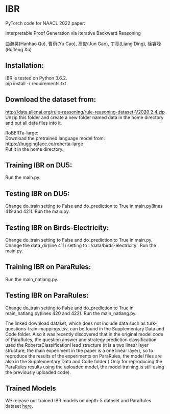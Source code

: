 # IBR
PyTorch code for NAACL 2022 paper:

Interpretable Proof Generation via Iterative Backward Reasoning

曲瀚昊(Hanhao Qu), 曹雨(Yu Cao), 高俊(Jun Gao), 丁亮(Liang Ding), 徐睿峰(Ruifeng Xu)

## Installation:  
IBR is tested on Python 3.6.2.  
pip install -r requirements.txt

## Download the dataset from:  
http://data.allenai.org/rule-reasoning/rule-reasoning-dataset-V2020.2.4.zip  
Unzip this folder and create a new folder named data in the home directory and put all data files into it. 

RoBERTa-large:  
Download the pretrained language model from:
https://huggingface.co/roberta-large  
Put it in the home directory.

## Training IBR on DU5:  
Run the main.py.

## Testing IBR on DU5:  
Change do_train setting to False and do_prediction to True in main.py(lines 419 and 421). Run the main.py.

## Testing IBR on Birds-Electricity:  
Change do_train setting to False and do_prediction to True in main.py. Change the data_dir(line 411) setting to './data/birds-electricity'. Run the main.py.

## Training IBR on ParaRules:  
Run the main_natlang.py.

## Testing IBR on ParaRules:  
Change do_train setting to False and do_prediction to True in main_natlang.py(lines 420 and 422). Run the main_natlang.py.

The linked download dataset, which does not include data such as turk-questions-train-mappings.tsv, can be found in the Supplementary Data and Code folder. Also it was recently discovered that in the original model code of ParaRules, the question answer and strategy prediction classification used the RobertaClassificationHead structure (it is a two linear layer structure, the main experiment in the paper is a one linear layer), so to reproduce the results of the experiments on ParaRules, the model files are also in the Supplementary Data and Code folder ( Only for reproducing the ParaRules results using the uploaded model, the model training is still using the previously uploaded code).

## Trained Models
We release our trained IBR models on depth-5 dataset and ParaRules dataset [here](https://drive.google.com/file/d/1hv5Yk1cRKXL0oF2HTnKxrhWECtyydZkX/view?usp=sharing).
